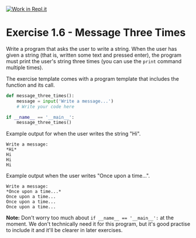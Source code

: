 [![Work in Repl.it](https://classroom.github.com/assets/work-in-replit-14baed9a392b3a25080506f3b7b6d57f295ec2978f6f33ec97e36a161684cbe9.svg)](https://classroom.github.com/online_ide?assignment_repo_id=3886908&assignment_repo_type=AssignmentRepo)
# Exercise 1.6 - Message Three Times

Write a program that asks the user to write a string. When the user has given a string (that is, written some text and pressed enter), the program must print the user's string three times (you can use the `print` command multiple times).

The exercise template comes with a program template that includes the function and its call.

```python
def message_three_times():
    message = input('Write a message...')
    # Write your code here

if __name__ == '__main__':
    message_three_times()
```

Example output for when the user writes the string "Hi".

```plaintext
Write a message:
*Hi*
Hi
Hi
Hi
```

Example output when the user writes "Once upon a time...".

```plaintext
Write a message:
*Once upon a time...*
Once upon a time...
Once upon a time...
Once upon a time...
```

**Note:** Don't worry too much about `if __name__ == '__main__':` at the moment. We don't technically need it for this program, but it's good practise to include it and it'll be clearer in later exercises.
